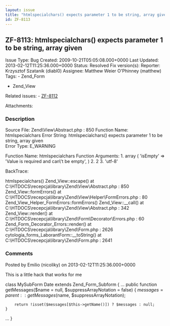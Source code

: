 ```yaml
---
layout: issue
title: "htmlspecialchars() expects parameter 1 to be string, array given"
id: ZF-8113
---
```


ZF-8113: htmlspecialchars() expects parameter 1 to be string, array given
-------------------------------------------------------------------------

 Issue Type: Bug Created: 2009-10-21T05:05:08.000+0000 Last Updated: 2013-02-12T11:25:36.000+0000 Status: Resolved Fix version(s): 
 Reporter:  Krzysztof Szatanik (diabl0)  Assignee:  Matthew Weier O'Phinney (matthew)  Tags: - Zend\_Form
- Zend\_View
 
 Related issues: - [ZF-8112](/issues/browse/ZF-8112)
 
 Attachments: 
### Description

Source File: Zend\\View\\Abstract.php : 850 Function Name: htmlspecialchars Error String: htmlspecialchars() expects parameter 1 to be string, array given  
 Error Type: E\_WARNING

Function Name: htmlspecialchars Function Arguments: 1. array ( 'isEmpty' => 'Value is required and can\\'t be empty', ) 2. 2 3. 'utf-8'

BackTrace:

htmlspecialchars() Zend\_View::escape() at C:\\HTDOCS\\recepcja\\library\\Zend\\View\\Abstract.php : 850 Zend\_View::formErrors() at C:\\HTDOCS\\recepcja\\library\\Zend\\View\\Helper\\FormErrors.php : 80 Zend\_View\_Helper\_FormErrors::formErrors() Zend\_View::\_\_call() at C:\\HTDOCS\\recepcja\\library\\Zend\\View\\Abstract.php : 342 Zend\_View::render() at C:\\HTDOCS\\recepcja\\library\\Zend\\Form\\Decorator\\Errors.php : 60 Zend\_Form\_Decorator\_Errors::render() at C:\\HTDOCS\\recepcja\\library\\Zend\\Form.php : 2626 cytologia\_forms\_LaborantForm::\_\_toString() at C:\\HTDOCS\\recepcja\\library\\Zend\\Form.php : 2641

 

 

### Comments

Posted by Emilio (nicoliky) on 2013-02-12T11:25:36.000+0000

This is a little hack that works for me

class MySubForm Date extends Zend\_Form\_Subform { ... public function getMessages($name = null, $suppressArrayNotation = false) { $messages = parent::getMessages($name, $suppressArrayNotation);

 
        return !isset($messages[$this->getName()]) ? $messages : null;     
    }


... }

 

 
